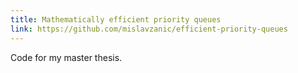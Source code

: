 ```yaml
---
title: Mathematically efficient priority queues
link: https://github.com/mislavzanic/efficient-priority-queues
---
```

Code for my master thesis. 
